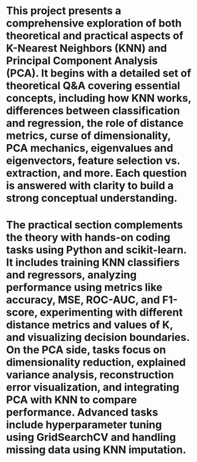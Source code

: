# This project presents a comprehensive exploration of both theoretical and practical aspects of K-Nearest Neighbors (KNN) and Principal Component Analysis (PCA). It begins with a detailed set of theoretical Q&A covering essential concepts, including how KNN works, differences between classification and regression, the role of distance metrics, curse of dimensionality, PCA mechanics, eigenvalues and eigenvectors, feature selection vs. extraction, and more. Each question is answered with clarity to build a strong conceptual understanding.

# The practical section complements the theory with hands-on coding tasks using Python and scikit-learn. It includes training KNN classifiers and regressors, analyzing performance using metrics like accuracy, MSE, ROC-AUC, and F1-score, experimenting with different distance metrics and values of K, and visualizing decision boundaries. On the PCA side, tasks focus on dimensionality reduction, explained variance analysis, reconstruction error visualization, and integrating PCA with KNN to compare performance. Advanced tasks include hyperparameter tuning using GridSearchCV and handling missing data using KNN imputation.
